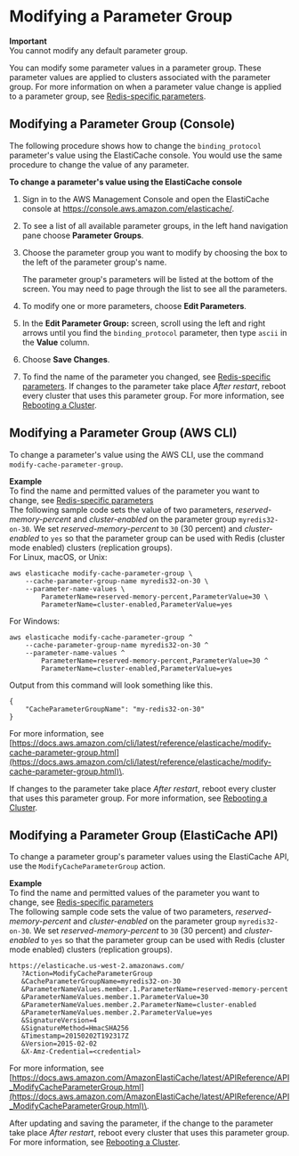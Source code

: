 # Modifying a Parameter Group<a name="ParameterGroups.Modifying"></a>

**Important**  
You cannot modify any default parameter group\.

You can modify some parameter values in a parameter group\. These parameter values are applied to clusters associated with the parameter group\. For more information on when a parameter value change is applied to a parameter group, see [Redis\-specific parameters](ParameterGroups.Redis.md)\.

## Modifying a Parameter Group \(Console\)<a name="ParameterGroups.Modifying.CON"></a>

The following procedure shows how to change the `binding_protocol` parameter's value using the ElastiCache console\. You would use the same procedure to change the value of any parameter\.

**To change a parameter's value using the ElastiCache console**

1. Sign in to the AWS Management Console and open the ElastiCache console at [ https://console\.aws\.amazon\.com/elasticache/](https://console.aws.amazon.com/elasticache/)\.

1. To see a list of all available parameter groups, in the left hand navigation pane choose **Parameter Groups**\.

1. Choose the parameter group you want to modify by choosing the box to the left of the parameter group's name\.

   The parameter group's parameters will be listed at the bottom of the screen\. You may need to page through the list to see all the parameters\.

1. To modify one or more parameters, choose **Edit Parameters**\.

1. In the **Edit Parameter Group:** screen, scroll using the left and right arrows until you find the `binding_protocol` parameter, then type `ascii` in the **Value** column\.

1. Choose **Save Changes**\.

1. To find the name of the parameter you changed, see [Redis\-specific parameters](ParameterGroups.Redis.md)\. If changes to the parameter take place *After restart*, reboot every cluster that uses this parameter group\. For more information, see [Rebooting a Cluster](Clusters.Rebooting.md)\.

## Modifying a Parameter Group \(AWS CLI\)<a name="ParameterGroups.Modifying.CLI"></a>

To change a parameter's value using the AWS CLI, use the command `modify-cache-parameter-group`\.

**Example**  
To find the name and permitted values of the parameter you want to change, see [Redis\-specific parameters](ParameterGroups.Redis.md)  
The following sample code sets the value of two parameters, *reserved\-memory\-percent* and *cluster\-enabled* on the parameter group `myredis32-on-30`\. We set *reserved\-memory\-percent* to `30` \(30 percent\) and *cluster\-enabled* to `yes` so that the parameter group can be used with Redis \(cluster mode enabled\) clusters \(replication groups\)\.  
For Linux, macOS, or Unix:  

```
aws elasticache modify-cache-parameter-group \
    --cache-parameter-group-name myredis32-on-30 \
    --parameter-name-values \
        ParameterName=reserved-memory-percent,ParameterValue=30 \
        ParameterName=cluster-enabled,ParameterValue=yes
```
For Windows:  

```
aws elasticache modify-cache-parameter-group ^
    --cache-parameter-group-name myredis32-on-30 ^
    --parameter-name-values ^
        ParameterName=reserved-memory-percent,ParameterValue=30 ^
        ParameterName=cluster-enabled,ParameterValue=yes
```
Output from this command will look something like this\.  

```
{
    "CacheParameterGroupName": "my-redis32-on-30"
}
```

For more information, see [https://docs.aws.amazon.com/cli/latest/reference/elasticache/modify-cache-parameter-group.html](https://docs.aws.amazon.com/cli/latest/reference/elasticache/modify-cache-parameter-group.html)\.

If changes to the parameter take place *After restart*, reboot every cluster that uses this parameter group\. For more information, see [Rebooting a Cluster](Clusters.Rebooting.md)\.

## Modifying a Parameter Group \(ElastiCache API\)<a name="ParameterGroups.Modifying.API"></a>

To change a parameter group's parameter values using the ElastiCache API, use the `ModifyCacheParameterGroup` action\.

**Example**  
To find the name and permitted values of the parameter you want to change, see [Redis\-specific parameters](ParameterGroups.Redis.md)  
The following sample code sets the value of two parameters, *reserved\-memory\-percent* and *cluster\-enabled* on the parameter group `myredis32-on-30`\. We set *reserved\-memory\-percent* to `30` \(30 percent\) and *cluster\-enabled* to `yes` so that the parameter group can be used with Redis \(cluster mode enabled\) clusters \(replication groups\)\.  

```
https://elasticache.us-west-2.amazonaws.com/
   ?Action=ModifyCacheParameterGroup
   &CacheParameterGroupName=myredis32-on-30
   &ParameterNameValues.member.1.ParameterName=reserved-memory-percent
   &ParameterNameValues.member.1.ParameterValue=30
   &ParameterNameValues.member.2.ParameterName=cluster-enabled
   &ParameterNameValues.member.2.ParameterValue=yes
   &SignatureVersion=4
   &SignatureMethod=HmacSHA256
   &Timestamp=20150202T192317Z
   &Version=2015-02-02
   &X-Amz-Credential=<credential>
```

For more information, see [https://docs.aws.amazon.com/AmazonElastiCache/latest/APIReference/API_ModifyCacheParameterGroup.html](https://docs.aws.amazon.com/AmazonElastiCache/latest/APIReference/API_ModifyCacheParameterGroup.html)\.

After updating and saving the parameter, if the change to the parameter take place *After restart*, reboot every cluster that uses this parameter group\. For more information, see [Rebooting a Cluster](Clusters.Rebooting.md)\.